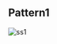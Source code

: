 ## Pattern1
![ss1](https://user-images.githubusercontent.com/87390353/127748930-251d957c-981d-41b3-acdd-f940389b14aa.jpg)

